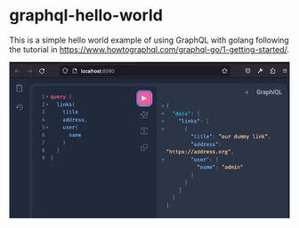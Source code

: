 # graphql-hello-world

This is a simple hello world example of using GraphQL with golang following the tutorial in https://www.howtographql.com/graphql-go/1-getting-started/.

![img](img.png)